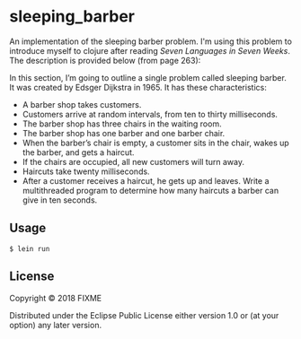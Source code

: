 # sleeping_barber

An implementation of the sleeping barber problem. I'm using this problem to introduce myself to clojure after reading *Seven Languages in Seven Weeks*. The description is provided below (from page 263):

  In this section, I’m going to outline a single problem called sleeping
  barber. It was created by Edsger Dijkstra in 1965. It has these characteristics:
  * A barber shop takes customers.
  * Customers arrive at random intervals, from ten to thirty milliseconds.
  * The barber shop has three chairs in the waiting room.
  * The barber shop has one barber and one barber chair.
  * When the barber’s chair is empty, a customer sits in the chair,
     wakes up the barber, and gets a haircut.
  * If the chairs are occupied, all new customers will turn away.
  * Haircuts take twenty milliseconds.
  * After a customer receives a haircut, he gets up and leaves.
  Write a multithreaded program to determine how many haircuts a barber
  can give in ten seconds.

## Usage

    $ lein run

## License

Copyright © 2018 FIXME

Distributed under the Eclipse Public License either version 1.0 or (at
your option) any later version.

